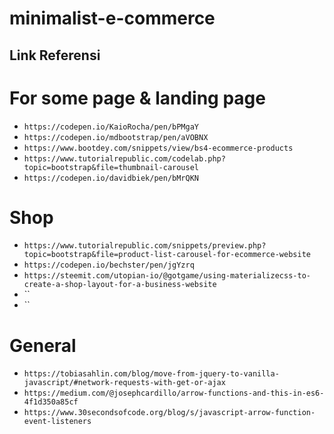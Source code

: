 # minimalist-e-commerce
## Link Referensi

# For some page & landing page
- `https://codepen.io/KaioRocha/pen/bPMgaY`
- `https://codepen.io/mdbootstrap/pen/aVOBNX`
- `https://www.bootdey.com/snippets/view/bs4-ecommerce-products`
- `https://www.tutorialrepublic.com/codelab.php?topic=bootstrap&file=thumbnail-carousel`
- `https://codepen.io/davidbiek/pen/bMrQKN`
# Shop
- `https://www.tutorialrepublic.com/snippets/preview.php?topic=bootstrap&file=product-list-carousel-for-ecommerce-website`
- `https://codepen.io/bechster/pen/jgYzrq`
- `https://steemit.com/utopian-io/@gotgame/using-materializecss-to-create-a-shop-layout-for-a-business-website`
- ``
- ``
# General
- `https://tobiasahlin.com/blog/move-from-jquery-to-vanilla-javascript/#network-requests-with-get-or-ajax`
- `https://medium.com/@josephcardillo/arrow-functions-and-this-in-es6-4f1d350a85cf`
- `https://www.30secondsofcode.org/blog/s/javascript-arrow-function-event-listeners`
